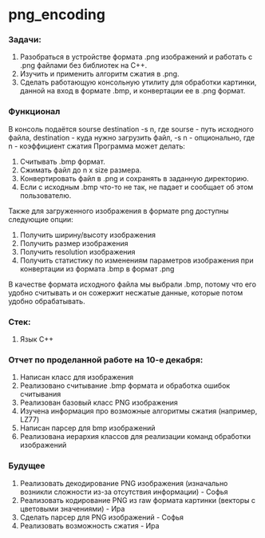 # png_encoding
### Задачи:
1. Разобраться в устройстве формата .png изображений и работать с .png файлами без библиотек на С++.
2. Изучить и применить алгоритм сжатия в .png.
3. Сделать работающую консольную утилиту для обработки картинки, данной на вход в формате .bmp, и конвертации ее в .png формат.

### Функционал
В консоль подаётся sourse destination -s n, где sourse - путь исходного файла, destination - куда нужно загрузить файл, -s n - опционально, где n - коэффициент сжатия
Программа может делать:
 1. Считывать .bmp формат.
 2. Сжимать файл до n x size размера.
 3. Конвертировать файл в .png и сохранять в заданную директорию.
 4. Если с исходным .bmp что-то не так, не падает и сообщает об этом пользователю.

Также для загруженного изображения в формате png доступны следующие опции:
1. Получить ширину/высоту изображения
2. Получить размер изображения
3. Получить resolution изображения
4. Получить статистику по изменениям параметров изображения при конвертации из формата .bmp в формат .png

В качестве формата исходного файла мы выбрали .bmp, потому что его удобно считывать и он сожержит несжатые данные, которые потом удобно обрабатывать.

### Стек:
1. Язык C++

### Отчет по проделанной работе на 10-е декабря:
1. Написан класс для изображения
2. Реализовано считывание .bmp формата и обработка ошибок считывания
3. Реализован базовый класс PNG изображения
4. Изучена информация про возможные алгоритмы сжатия (например, LZ77)
5. Написан парсер для bmp изображений
6. Реализована иерархия классов для реализации команд обработки изображений

### Будущее
1. Реализовать декодирование PNG изображения (изначально возникли сложности из-за отсутствия информации) - Софья
2. Реализовать кодирование PNG из raw формата картинки (векторы с цветовыми значениями) - Ира
3. Сделать парсер для PNG изображений - Софья
4. Реализовать возможность сжатия - Ира